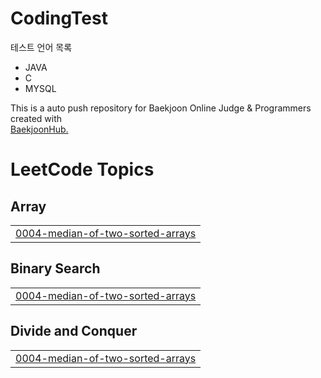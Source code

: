 # CodingTest

테스트 언어 목록
* JAVA
* C
* MYSQL


This is a auto push repository for Baekjoon Online Judge & Programmers created with 
<br>
<a href="https://github.com/BaekjoonHub/BaekjoonHub">BaekjoonHub.</a>

<!---LeetCode Topics Start-->
# LeetCode Topics
## Array
|  |
| ------- |
| [0004-median-of-two-sorted-arrays](https://github.com/thwang26/algorithm/tree/master/0004-median-of-two-sorted-arrays) |
## Binary Search
|  |
| ------- |
| [0004-median-of-two-sorted-arrays](https://github.com/thwang26/algorithm/tree/master/0004-median-of-two-sorted-arrays) |
## Divide and Conquer
|  |
| ------- |
| [0004-median-of-two-sorted-arrays](https://github.com/thwang26/algorithm/tree/master/0004-median-of-two-sorted-arrays) |
<!---LeetCode Topics End-->